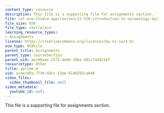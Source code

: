 ```yaml
---
content_type: resource
description: This file is a supporting file for assignments section.
file: /ol-ocw-studio-app/courses/12-510-introduction-to-seismology-spring-2010/aceecd0a77304dcc11be6146592ca848_yprime.m
file_size: 976
file_type: text/plain
learning_resource_types:
- Assignments
license: https://creativecommons.org/licenses/by-nc-sa/4.0/
ocw_type: OCWFile
parent_title: Assignments
parent_type: CourseSection
parent_uid: aec60aac-2572-4e0d-396a-481c7add216f
resourcetype: Other
title: yprime.m
uid: aceecd0a-7730-4dcc-11be-6146592ca848
video_files:
  video_thumbnail_file: null
video_metadata:
  youtube_id: null
---
```

This file is a supporting file for assignments section.